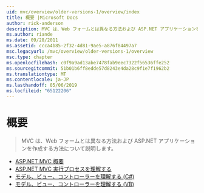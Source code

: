 ```yaml
---
uid: mvc/overview/older-versions-1/overview/index
title: 概要 |Microsoft Docs
author: rick-anderson
description: MVC は、Web フォームとは異なる方法および ASP.NET アプリケーションを作成する方法について説明します。
ms.author: riande
ms.date: 09/28/2011
ms.assetid: ccca4b85-2f32-4d81-9ae5-a876f84497a7
msc.legacyurl: /mvc/overview/older-versions-1/overview
msc.type: chapter
ms.openlocfilehash: c0f9a9ad13abe7478fab9eec7322f56536ffe252
ms.sourcegitcommit: 51b01b6ff8edde57d8243e4da28c9f1e7f1962b2
ms.translationtype: MT
ms.contentlocale: ja-JP
ms.lasthandoff: 05/06/2019
ms.locfileid: "65122206"
---
```

# <a name="overview"></a>概要

> MVC は、Web フォームとは異なる方法および ASP.NET アプリケーションを作成する方法について説明します。

- [ASP.NET MVC 概要](asp-net-mvc-overview.md)
- [ASP.NET MVC 実行プロセスを理解する](understanding-the-asp-net-mvc-execution-process.md)
- [モデル、ビュー、コントローラーを理解する (C#)](understanding-models-views-and-controllers-cs.md)
- [モデル、ビュー、コントローラーを理解する (VB)](understanding-models-views-and-controllers-vb.md)
